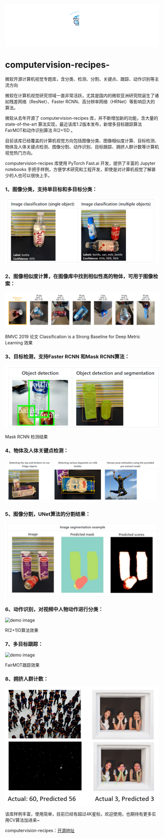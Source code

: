 
<div align="center">
  <img src="image/52CV.gif" width="600"/>
</div>

# computervision-recipes-
微软开源计算机视觉专题库，含分类、检测、分割、关键点、跟踪、动作识别等主流方向


微软在计算机视觉研究领域一直非常活跃，尤其是国内的微软亚洲研究院诞生了诸如残差网络（ResNet）、Faster RCNN、高分辨率网络（HRNet）等影响巨大的算法。



微软从去年开源了 computervision-recipes 库，并不断增加新的功能，含大量的 state-of-the-art 算法实现，最近该库1.2版本发布，新增多目标跟踪算法FairMOT和动作识别算法 R(2+1)D 。



目前该库已经覆盖的计算机视觉方向包括图像分类、图像相似度计算、目标检测、物体及人体关键点检测、图像分割、动作识别、目标跟踪、拥挤人群计数等计算机视觉热门方向。



computervision-recipes 库使用 PyTorch  Fast.ai 开发，提供了丰富的 Jupyter notebooks 手把手样例，方便学术研究和工程开发，即使是对计算机视觉了解甚少的人也可以很快上手。


### 1、图像分类，支持单目标和多目标分类：

![demo image](image/1.png)

### 2、图像相似度计算，在图像库中找到相似性高的物体，可用于图像检索：
![demo image](image/2.png)

BMVC 2019 论文 Classification is a Strong Baseline for Deep Metric Learning 效果

### 3、目标检测，支持Faster RCNN 和Mask RCNN算法：
![demo image](image/3.png)

Mask RCNN 检测结果

### 4、物体及人体关键点检测：
![demo image](image/4.png)

### 5、图像分割，UNet算法的分割结果：
![demo image](image/5.png)

### 6、动作识别，对视频中人物动作进行分类：
![demo image](image/6.gif)

R(2+1)D算法效果

### 7、多目标跟踪：
![demo image](image/7.gif)

FairMOT跟踪效果

### 8、拥挤人群计数：
![demo image](image/8.png)

该库样例丰富，使用简单，目前已经有超过4K星标，欢迎使用，也期待有更多实用CV算法加进来~

computervision-recipes：[开源地址](https://github.com/microsoft/computervision-recipes)

